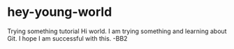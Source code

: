 # hey-young-world
Trying something tutorial
Hi world. I am trying something and learning about Git.  I hope I am successful with this. -BB2
